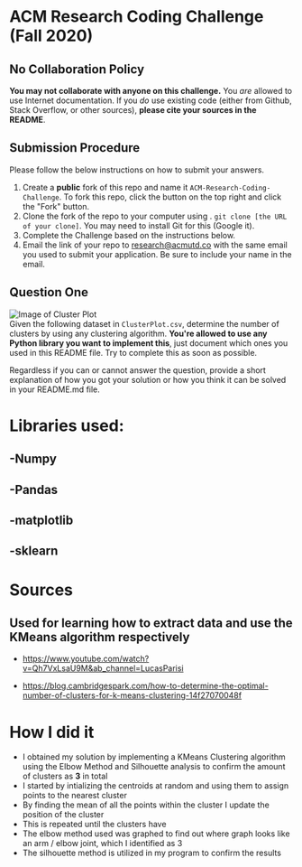 # ACM Research Coding Challenge (Fall 2020)

## No Collaboration Policy

**You may not collaborate with anyone on this challenge.** You _are_ allowed to use Internet documentation. If you _do_ use existing code (either from Github, Stack Overflow, or other sources), **please cite your sources in the README**.

## Submission Procedure

Please follow the below instructions on how to submit your answers.

1. Create a **public** fork of this repo and name it `ACM-Research-Coding-Challenge`. To fork this repo, click the button on the top right and click the "Fork" button.
2. Clone the fork of the repo to your computer using . `git clone [the URL of your clone]`. You may need to install Git for this (Google it).
3. Complete the Challenge based on the instructions below.
4. Email the link of your repo to research@acmutd.co with the same email you used to submit your application. Be sure to include your name in the email.

## Question One

![Image of Cluster Plot](ClusterPlot.png)
<br/>
Given the following dataset in `ClusterPlot.csv`, determine the number of clusters by using any clustering algorithm. **You're allowed to use any Python library you want to implement this**, just document which ones you used in this README file. Try to complete this as soon as possible.

Regardless if you can or cannot answer the question, provide a short explanation of how you got your solution or how you think it can be solved in your README.md file.

# Libraries used:
  ## -Numpy
  ## -Pandas
  ## -matplotlib
  ## -sklearn
# Sources
  ## Used for learning how to extract data and use the KMeans algorithm respectively
   - https://www.youtube.com/watch?v=Qh7VxLsaU9M&ab_channel=LucasParisi
   
   - https://blog.cambridgespark.com/how-to-determine-the-optimal-number-of-clusters-for-k-means-clustering-14f27070048f
# How I did it
  - I obtained my solution by implementing a KMeans Clustering algorithm using the Elbow Method and Silhouette analysis to confirm the amount of clusters as **3** in total
  - I started by  intializing the centroids at random and using them to assign points to the nearest cluster
  - By finding the mean of all the points within the cluster I update the position of the cluster
  - This is repeated until the clusters have 
  - The elbow method used was graphed to find out where graph looks like an arm / elbow joint, which I identified as 3
  - The silhouette method is utilized in my program to confirm the results
